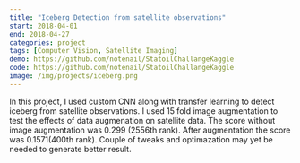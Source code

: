 ```yaml
---
title: "Iceberg Detection from satellite observations"
start: 2018-04-01
end: 2018-04-27
categories: project
tags: [Computer Vision, Satellite Imaging]
demo: https://github.com/notenail/StatoilChallangeKaggle
code: https://github.com/notenail/StatoilChallangeKaggle
image: /img/projects/iceberg.png
---
```


In this project, I used custom CNN along with transfer learning to detect iceberg from satellite observations. I used 15 fold image augmentation to test the effects of data augmenation on satellite data. The score without image augmentation was 0.299 (2556th rank). After augmentation the score was 0.1571(400th rank). Couple of tweaks and optimazation may yet be needed to generate better result.
